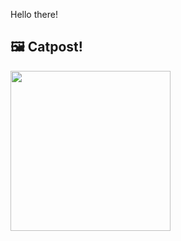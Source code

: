 Hello there!



## 🖼️ Catpost!

<sub>
    <img src="https://cdn2.thecatapi.com/images/4gp.gif" height="256">
</sub>

